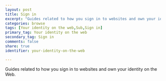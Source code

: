 ```yaml
---
layout: post
title: Sign in
excerpt: "Guides related to how you sign in to websites and own your identity on the Web."
categories: browse
tags: [Your identity on the web,Sub,Sign in]
primary_tag: Your identity on the web
secondary_tag: Sign in
comments: false
share: true
identifier: your-identity-on-the-web

---
```


Guides related to how you sign in to websites and own your identity on the Web.